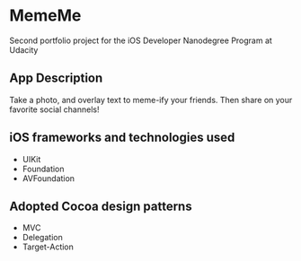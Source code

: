# MemeMe
Second portfolio project for the iOS Developer Nanodegree Program at Udacity

## App Description
Take a photo, and overlay text to meme-ify your friends. Then share on your favorite social channels!

## iOS frameworks and technologies used
* UIKit
* Foundation
* AVFoundation

## Adopted Cocoa design patterns
* MVC
* Delegation
* Target-Action
